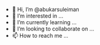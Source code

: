 - 👋 Hi, I’m @abukarsuleiman
- 👀 I’m interested in ...
- 🌱 I’m currently learning ...
- 💞️ I’m looking to collaborate on ...
- 📫 How to reach me ...

<!---
abukarsuleiman/abukarsuleiman is a ✨ special ✨ repository because its `README.md` (this file) appears on your GitHub profile.
You can click the Preview link to take a look at your changes.
--->

